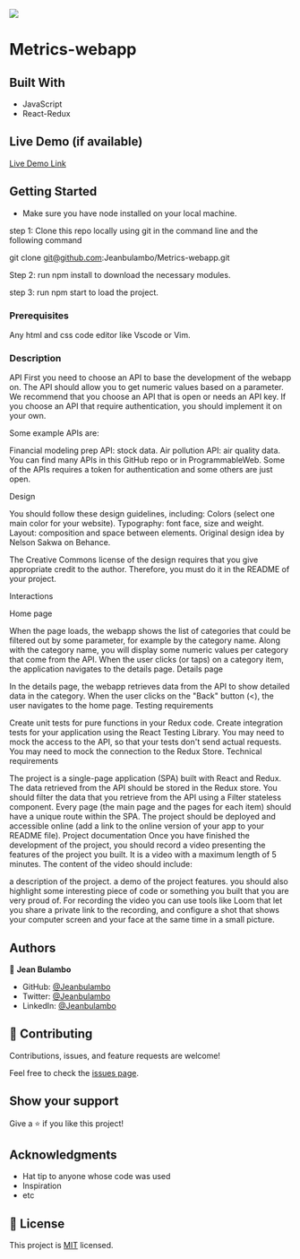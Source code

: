 ![](https://img.shields.io/badge/Microverse-blueviolet)

# Metrics-webapp

## Built With

- JavaScript
- React-Redux

## Live Demo (if available)

[Live Demo Link](https://livedemo.com)

## Getting Started
- Make sure you have node installed on your local machine.

step 1: Clone this repo locally using git in the command line and the following command

git clone git@github.com:Jeanbulambo/Metrics-webapp.git

Step 2: run npm install to download the necessary modules.

step 3: run npm start to load the project.

### Prerequisites

Any html and css code editor like Vscode or Vim.

### Description
API First you need to choose an API to base the development of the webapp on. The API should allow you to get numeric values based on a parameter. We recommend that you choose an API that is open or needs an API key. If you choose an API that require authentication, you should implement it on your own.

Some example APIs are:

Financial modeling prep API: stock data.
Air pollution API: air quality data.
You can find many APIs in this GitHub repo or in ProgrammableWeb. Some of the APIs requires a token for authentication and some others are just open.

Design

You should follow these design guidelines, including:
Colors (select one main color for your website).
Typography: font face, size and weight.
Layout: composition and space between elements.
Original design idea by Nelson Sakwa on Behance.

The Creative Commons license of the design requires that you give appropriate credit to the author. Therefore, you must do it in the README of your project.

Interactions

Home page

When the page loads, the webapp shows the list of categories that could be filtered out by some parameter, for example by the category name.
Along with the category name, you will display some numeric values per category that come from the API.
When the user clicks (or taps) on a category item, the application navigates to the details page.
Details page

In the details page, the webapp retrieves data from the API to show detailed data in the category.
When the user clicks on the "Back" button (<), the user navigates to the home page.
Testing requirements

Create unit tests for pure functions in your Redux code.
Create integration tests for your application using the React Testing Library.
You may need to mock the access to the API, so that your tests don't send actual requests.
You may need to mock the connection to the Redux Store.
Technical requirements

The project is a single-page application (SPA) built with React and Redux.
The data retrieved from the API should be stored in the Redux store.
You should filter the data that you retrieve from the API using a Filter stateless component.
Every page (the main page and the pages for each item) should have a unique route within the SPA.
The project should be deployed and accessible online (add a link to the online version of your app to your README file).
Project documentation
Once you have finished the development of the project, you should record a video presenting the features of the project you built. It is a video with a maximum length of 5 minutes. The content of the video should include:

a description of the project.
a demo of the project features.
you should also highlight some interesting piece of code or something you built that you are very proud of.
For recording the video you can use tools like Loom that let you share a private link to the recording, and configure a shot that shows your computer screen and your face at the same time in a small picture.


## Authors

👤 **Jean Bulambo**

- GitHub: [@Jeanbulambo](https://github.com/Jeanbulambo)
- Twitter: [@Jeanbulambo](https://twitter.com/Jeanbulambo4)
- LinkedIn: [@Jeanbulambo](https://www.linkedin.com/in/jean-bulambo-20662a14a/)


## 🤝 Contributing

Contributions, issues, and feature requests are welcome!

Feel free to check the [issues page](../../issues/).

## Show your support

Give a ⭐️ if you like this project!

## Acknowledgments

- Hat tip to anyone whose code was used
- Inspiration
- etc

## 📝 License

This project is [MIT](./MIT.md) licensed.
